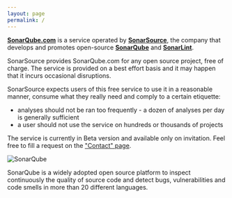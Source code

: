 ```yaml
---
layout: page
permalink: /
---
```


**[SonarQube.com](https://sonarqube.com)** is a service operated by **[SonarSource](http://www.sonarsource.com)**, the company that develops and promotes open-source **[SonarQube](http://www.sonarqube.org)** and **[SonarLint](http://www.sonarlint.org)**.

SonarSource provides SonarQube.com for any open source project, free of charge. The service is provided on a best effort basis and it may happen that it incurs occasional disruptions.

SonarSource expects users of this free service to use it in a reasonable manner, consume what they really need and comply to a certain etiquette:

- analyses should not be ran too frequently - a dozen of analyses per day is generally sufficient
- a user should not use the service on hundreds or thousands of projects

The service is currently in Beta version and available only on invitation. Feel free to fill a request on the ["Contact" page](/contact/).


![SonarQube](http://www.sonarqube.org/wp-content/themes/sonarsource.org/images/sonar.png)

SonarQube is a widely adopted open source platform to inspect continuously the
quality of source code and detect bugs, vulnerabilities and code smells in more
than 20 different languages.
